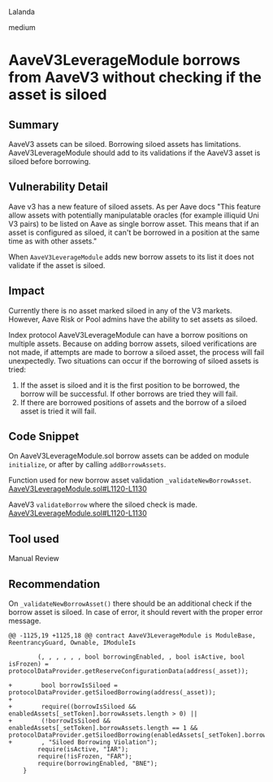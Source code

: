 Lalanda

medium

# AaveV3LeverageModule borrows from AaveV3 without checking if the asset is siloed

## Summary

AaveV3 assets can be siloed. Borrowing siloed assets has limitations. AaveV3LeverageModule should add to its validations if the AaveV3 asset is siloed before borrowing.

## Vulnerability Detail

Aave v3 has a new feature of siloed assets. As per Aave docs "This feature allow assets with potentially manipulatable oracles (for example illiquid Uni V3 pairs) to be listed on Aave as single borrow asset. This means that if an asset is configured as siloed, it can't be borrowed in a position at the same time as with other assets." 

When `AaveV3LeverageModule` adds new borrow assets to its list it does not validate if the asset is siloed.

## Impact

Currently there is no asset marked siloed in any of the V3 markets. However, Aave Risk or Pool admins have the ability to set assets as siloed. 

Index protocol AaveV3LeverageModule can have a borrow positions on multiple assets. Because on adding borrow assets, siloed verifications are not made, if attempts are made to borrow a siloed asset, the process will fail unexpectedly. Two situations can occur if the borrowing of siloed assets is tried:

1. If the asset is siloed and it is the first position to be borrowed, the borrow will be successful. If other borrows are tried they will fail.
2. If there are borrowed positions of assets and the borrow of a siloed asset is tried it will fail. 

## Code Snippet

On AaveV3LeverageModule.sol borrow assets can be added on module `initialize`, or after by calling `addBorrowAssets`. 

Function used for new borrow asset validation `_validateNewBorrowAsset`.
[AaveV3LeverageModule.sol#L1120-L1130](https://github.com/sherlock-audit/2023-05-Index/blob/3190057afd3085143a31746d65045a0d1bacc78c/index-protocol/contracts/protocol/modules/v1/AaveV3LeverageModule.sol#L1120-L1130)

AaveV3 `validateBorrow` where the siloed check is made.
[AaveV3LeverageModule.sol#L1120-L1130](https://github.com/aave/aave-v3-core/blob/master/contracts/protocol/libraries/logic/ValidationLogic.sol#L292)

## Tool used

Manual Review

## Recommendation

On `_validateNewBorrowAsset()` there should be an additional check if the borrow asset is siloed. In case of error, it should revert with the proper error message.

    @@ -1125,19 +1125,18 @@ contract AaveV3LeverageModule is ModuleBase, ReentrancyGuard, Ownable, IModuleIs
    
            (, , , , , , bool borrowingEnabled, , bool isActive, bool isFrozen) = protocolDataProvider.getReserveConfigurationData(address(_asset));
        
    +        bool borrowIsSiloed = protocolDataProvider.getSiloedBorrowing(address(_asset));
    +
    +        require((borrowIsSiloed && enabledAssets[_setToken].borrowAssets.length > 0) ||
    +        (!borrowIsSiloed && enabledAssets[_setToken].borrowAssets.length == 1 && protocolDataProvider.getSiloedBorrowing(enabledAssets[_setToken].borrowAssets[0]))
    +        , "Siloed Borrowing Violation");
            require(isActive, "IAR");
            require(!isFrozen, "FAR");
            require(borrowingEnabled, "BNE");
        }

